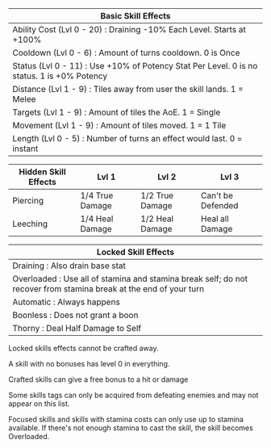 | Basic Skill Effects                                                                        |
| ------------------------------------------------------------------------------------------ |
| Ability Cost (Lvl 0 - 20) : Draining -10% Each Level. Starts at +100%                      |
| Cooldown (Lvl 0 - 6) : Amount of turns cooldown. 0 is Once                                 |
| Status (Lvl 0 - 11) : Use +10% of Potency Stat Per Level. 0 is no status. 1 is +0% Potency |
| Distance (Lvl 1 - 9) : Tiles away from user the skill lands. 1 = Melee                     |
| Targets (Lvl 1 - 9) : Amount of tiles the AoE. 1 = Single                                  |
| Movement (Lvl 1 - 9) : Amount of tiles moved. 1 = 1 Tile                                   |
| Length (Lvl 0 - 5) : Number of turns an effect would last. 0 = instant                     |

|Hidden Skill Effects|Lvl 1| Lvl 2| Lvl 3|
|-|-|-|-|
|Piercing|1/4 True Damage|1/2 True Damage|Can't be Defended|
|Leeching|1/4 Heal Damage|1/2 Heal Damage|Heal all Damage|

|Locked Skill Effects|
|-|
|Draining : Also drain base stat|
|Overloaded : Use all of stamina and stamina break self; do not recover from stamina break at the end of your turn|
|Automatic : Always happens|
|Boonless : Does not grant a boon|
|Thorny : Deal Half Damage to Self|


Locked skills effects cannot be crafted away.

A skill with no bonuses has level 0 in everything.

Crafted skills can give a free bonus to a hit or damage

Some skills tags can only be acquired from defeating enemies and may not appear on this list.

Focused skills and skills with stamina costs can only use up to stamina available. If there's not enough stamina to cast the skill, the skill becomes Overloaded.
